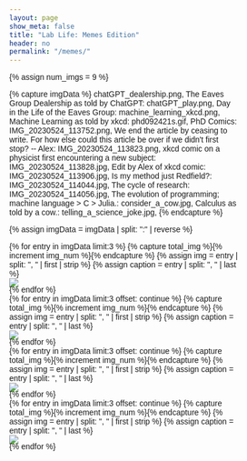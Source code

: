 ```yaml
---
layout: page
show_meta: false
title: "Lab Life: Memes Edition"
header: no
permalink: "/memes/"
---
```


<style>
body {
  font-family: Verdana, sans-serif;
  margin: 0;
}

* {
  box-sizing: border-box;
}

.row > .column {
  padding: 0 8px;
}

.row:after {
  content: "";
  display: table;
  clear: both;
}

.column {
  float: left;
  width: 25%;
}

/* The Modal (background) */
.modal {
  display: none;
  position: fixed;
  z-index: 1;
  padding-top: 100px;
  left: 0;
  top: 0;
  width: 100%;
  height: 100%;
  overflow: auto;
  background-color: black;
}

/* Modal Content */
.modal-content {
  position: relative;
  background-color: #fefefe;
  margin: auto;
  padding: 0;
  width: 90%;
  max-width: 1200px;
}

/* The Close Button */
.close {
  color: white;
  position: absolute;
  top: 10px;
  right: 25px;
  font-size: 35px;
  font-weight: bold;
}

.close:hover,
.close:focus {
  color: #999;
  text-decoration: none;
  cursor: pointer;
}

.mySlides {
  display: none;
}

.cursor {
  cursor: pointer;
}

/* Next & previous buttons */
.prev,
.next {
  cursor: pointer;
  position: absolute;
  top: 50%;
  width: auto;
  padding: 16px;
  margin-top: -50px;
  color: white;
  font-weight: bold;
  font-size: 20px;
  transition: 0.6s ease;
  border-radius: 0 3px 3px 0;
  user-select: none;
  -webkit-user-select: none;
}

/* Position the "next button" to the right */
.next {
  right: 0;
  border-radius: 3px 0 0 3px;
}

/* On hover, add a black background color with a little bit see-through */
.prev:hover,
.next:hover {
  background-color: rgba(0, 0, 0, 0.8);
}

/* Number text (1/3 etc) */
.numbertext {
  color: #f2f2f2;
  font-size: 12px;
  padding: 8px 12px;
  position: absolute;
  top: 0;
}

img {
  margin-bottom: -4px;
}

.caption-container {
  text-align: center;
  background-color: black;
  padding: 2px 16px;
  color: white;
}

.demo {
  opacity: 0.6;
}

.active,
.demo:hover {
  opacity: 1;
}

img.hover-shadow {
  transition: 0.3s;
}

.hover-shadow:hover {
  box-shadow: 0 4px 8px 0 rgba(0, 0, 0, 0.2), 0 6px 20px 0 rgba(0, 0, 0, 0.19);
}
</style>

<!-- increment num_imgs for each added file -->
{% assign num_imgs = 9 %}
<!-- add image filename and caption, one per line with the line ended by a colon -->
{% capture imgData %}
chatGPT_dealership.png, The Eaves Group Dealership as told by ChatGPT:
chatGPT_play.png, Day in the Life of the Eaves Group:
machine_learning_xkcd.png, Machine Learning as told by xkcd:
phd092421s.gif, PhD Comics:
IMG_20230524_113752.png, We end the article by ceasing to write. For how else could this article be over if we didn't first stop? -- Alex:
IMG_20230524_113823.png, xkcd comic on a physicist first encountering a new subject:
IMG_20230524_113828.jpg, Edit by Alex of xkcd comic:
IMG_20230524_113906.jpg, Is my method just Redfield?:
IMG_20230524_114044.jpg, The cycle of research:
IMG_20230524_114056.jpg, The evolution of programming; machine language > C > Julia.:
consider_a_cow.jpg, Calculus as told by a cow.:
telling_a_science_joke.jpg, 
{% endcapture %}

{% assign imgData = imgData | split: ":" | reverse %}

<div class="row">
{% for entry in imgData limit:3 %}
{% capture total_img %}{% increment img_num %}{% endcapture %}
{% assign img = entry | split: ", " | first | strip %}
{% assign caption = entry | split: ", " | last %}
<div class="medium-4 columns"><img class="t60" style="width=100%" onclick="openModal();currentSlide({{ img_num }})" class="hover-shadow cursor" src="{{ site.urlimg }}memes/{{ img }}" caption="{{ caption }}"></div>
{% endfor %}
</div>

<!-- Copy this section for every additional image over a multiple of 3 -->
<div class="row">
{% for entry in imgData limit:3 offset: continue %}
{% capture total_img %}{% increment img_num %}{% endcapture %}
{% assign img = entry | split: ", " | first  | strip %}
{% assign caption = entry | split: ", " | last %}
<div class="medium-4 columns"><img class="t60" style="width=100%" onclick="openModal();currentSlide({{ img_num }})" class="hover-shadow cursor" src="{{ site.urlimg }}memes/{{ img }}" caption="{{ caption }}"></div>
{% endfor %}
</div>

<div class="row">
{% for entry in imgData limit:3 offset: continue %}
{% capture total_img %}{% increment img_num %}{% endcapture %}
{% assign img = entry | split: ", " | first  | strip %}
{% assign caption = entry | split: ", " | last %}
<div class="medium-4 columns"><img class="t60" style="width=100%" onclick="openModal();currentSlide({{ img_num }})" class="hover-shadow cursor" src="{{ site.urlimg }}memes/{{ img }}" caption="{{ caption }}"></div>
{% endfor %}
</div>

<div class="row">
{% for entry in imgData limit:3 offset: continue %}
{% capture total_img %}{% increment img_num %}{% endcapture %}
{% assign img = entry | split: ", " | first  | strip %}
{% assign caption = entry | split: ", " | last %}
<div class="medium-4 columns"><img class="t60" style="width=100%" onclick="openModal();currentSlide({{ img_num }})" class="hover-shadow cursor" src="{{ site.urlimg }}memes/{{ img }}" caption="{{ caption }}"></div>
{% endfor %}
</div>

<div id="myModal" class="modal">
  <span class="close cursor" onclick="closeModal()">&times;</span>
  <div class="modal-content">
  {% for entry in imgData %}
{% capture total_img %}{% increment img_number %}{% endcapture %}
{% assign img = entry | split: ", " | first | strip %}
{% assign caption = entry | split: ", " | last %}
    <div class="mySlides">
      <div class="numbertext">{{ img_number }} / {{ num_imgs }}</div>
      <img src="{{ site.urlimg }}memes/{{ img }}" style="width:100%">
    </div>
{% endfor %}
    <a class="prev" onclick="plusSlides(-1)">&#10094;</a>
    <a class="next" onclick="plusSlides(1)">&#10095;</a>
    <div class="caption-container">
      <p id="caption"></p>
    </div>
    {% for entry in imgData %}
{% capture total_img %}{% increment img_number %}{% endcapture %}
{% assign img = entry | split: ", " | first | strip %}
{% assign caption = entry | split: ", " | last %}
    <div class="column">
      <img class="demo cursor" src="{{ site.urlimg }}memes/{{ img }}" style="width:100%" onclick="currentSlide({{ img_num }})" alt="{{ caption }}">
    </div>
    {% endfor %}
  </div>
</div>

<script>
function openModal() {
  document.getElementById("myModal").style.display = "block";
}

function closeModal() {
  document.getElementById("myModal").style.display = "none";
}

var slideIndex = 1;
showSlides(slideIndex);

function plusSlides(n) {
  showSlides(slideIndex += n);
}

function currentSlide(n) {
  showSlides(slideIndex = n);
}

function showSlides(n) {
  var i;
  var slides = document.getElementsByClassName("mySlides");
  var dots = document.getElementsByClassName("demo");
  var captionText = document.getElementById("caption");
  if (n > slides.length) {slideIndex = 1}
  if (n < 1) {slideIndex = slides.length}
  for (i = 0; i < slides.length; i++) {
      slides[i].style.display = "none";
  }
  for (i = 0; i < dots.length; i++) {
      dots[i].className = dots[i].className.replace(" active", "");
  }
  slides[slideIndex-1].style.display = "block";
  dots[slideIndex-1].className += " active";
  captionText.innerHTML = dots[slideIndex-1].alt;
}
</script>
    